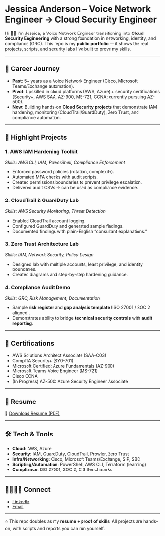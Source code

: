 # Jessica Anderson – Voice Network Engineer → Cloud Security Engineer

Hi 👋🏾 I’m Jessica, a Voice Network Engineer transitioning into **Cloud Security Engineering** with a strong foundation in networking, identity, and compliance (GRC). This repo is my **public portfolio** — it shows the real projects, scripts, and security labs I’ve built to prove my skills.

---

## 💼 Career Journey
- **Past**: 5+ years as a Voice Network Engineer (Cisco, Microsoft Teams/Exchange automation).
- **Pivot**: Upskilled in cloud platforms (AWS, Azure) + security certifications (Security+, AWS SAA, AZ-900, MS-721, CCNA; currently pursuing AZ-500).
- **Now**: Building hands-on **Cloud Security projects** that demonstrate IAM hardening, monitoring (CloudTrail/GuardDuty), Zero Trust, and compliance automation.

---

## 🚀 Highlight Projects

### 1. AWS IAM Hardening Toolkit
*Skills: AWS CLI, IAM, PowerShell, Compliance Enforcement*  
- Enforced password policies (rotation, complexity).  
- Automated MFA checks with audit scripts.  
- Created permissions boundaries to prevent privilege escalation.  
- Delivered audit CSVs → can be used as compliance evidence.  

### 2. CloudTrail & GuardDuty Lab
*Skills: AWS Security Monitoring, Threat Detection*  
- Enabled CloudTrail account logging.  
- Configured GuardDuty and generated sample findings.  
- Documented findings with plain-English “consultant explanations.”

### 3. Zero Trust Architecture Lab
*Skills: IAM, Network Security, Policy Design*  
- Designed lab with multiple accounts, least privilege, and identity boundaries.  
- Created diagrams and step-by-step hardening guidance.  

### 4. Compliance Audit Demo
*Skills: GRC, Risk Management, Documentation*  
- Sample **risk register** and **gap analysis template** (ISO 27001 / SOC 2 aligned).  
- Demonstrates ability to bridge **technical security controls** with **audit reporting**.  

---

## 📜 Certifications
- AWS Solutions Architect Associate (SAA-C03)  
- CompTIA Security+ (SY0-701)  
- Microsoft Certified: Azure Fundamentals (AZ-900)  
- Microsoft Teams Voice Engineer (MS-721)  
- Cisco CCNA  
- (In Progress) AZ-500: Azure Security Engineer Associate  

---

## 📂 Resume
📄 [Download Resume (PDF)](resume/Jessica_Anderson_Resume.pdf)

---

## 🛠 Tech & Tools
- **Cloud**: AWS, Azure  
- **Security**: IAM, GuardDuty, CloudTrail, Prowler, Zero Trust  
- **Infra/Networking**: Cisco, Microsoft Teams/Exchange, SIP, SBC  
- **Scripting/Automation**: PowerShell, AWS CLI, Terraform (learning)  
- **Compliance**: ISO 27001, SOC 2, CIS Benchmarks  

---

## 🫱🏾‍🫲🏾 Connect
- [LinkedIn](https://www.linkedin.com/in/jessica-anderson-84b423211/)  
- [Email](mailto:jesmanderson@gmail.com)

---
⭐ This repo doubles as my **resume + proof of skills**. All projects are hands-on, with scripts and reports you can run yourself.

